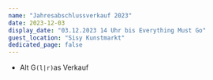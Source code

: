 ```yaml
---
name: "Jahresabschlussverkauf 2023"
date: 2023-12-03
display_date: "03.12.2023 14 Uhr bis Everything Must Go"
guest_location: "Sisy Kunstmarkt"
dedicated_page: false
---
```


- Alt G`(l|r)`as Verkauf
